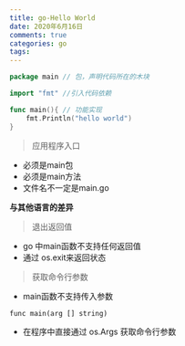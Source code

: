 ```yaml
---
title: go-Hello World
date: 2020年6月16日
comments: true
categories: go
tags:
---
```


```go
package main // 包，声明代码所在的木块

import "fmt" //引入代码依赖

func main(){ // 功能实现
	fmt.Println("hello world")
}
```
<!--more-->
> 应用程序入口

* 必须是main包
* 必须是main方法
* 文件名不一定是main.go


 **与其他语言的差异**

> 退出返回值

* go 中main函数不支持任何返回值
* 通过 os.exit来返回状态

> 获取命令行参数

* main函数不支持传入参数

```
func main(arg [] string)
```

* 在程序中直接通过 os.Args 获取命令行参数
